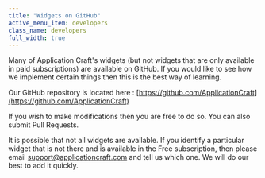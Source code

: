 ```yaml
---
title: "Widgets on GitHub"
active_menu_item: developers
class_name: developers
full_width: true
---
```



Many of Application Craft's widgets (but not widgets that are only available in paid subscriptions) are available on GitHub. If you would like to see how we implement certain things then this is the best way of learning.

Our GitHub repository is located here : [https://github.com/ApplicationCraft](https://github.com/ApplicationCraft)

If you wish to make modifications then you are free to do so. You can also submit Pull Requests.

It is possible that not all widgets are available. If you identify a particular widget that is not there and is available in the Free subscription, then please email support@applicationcraft.com and tell us which one. We will do our best to add it quickly.

